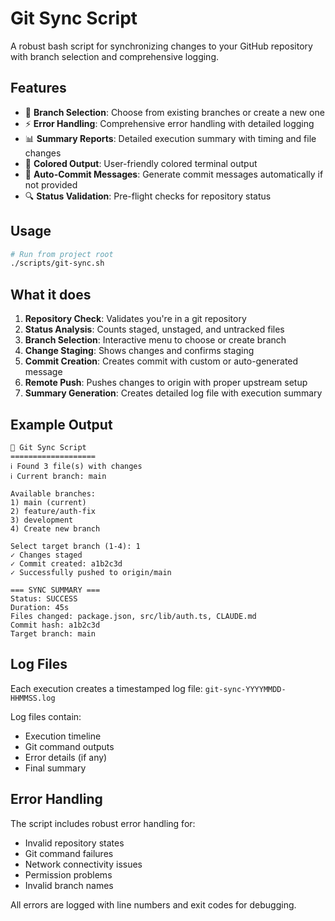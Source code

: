 # Git Sync Script

A robust bash script for synchronizing changes to your GitHub repository with branch selection and comprehensive logging.

## Features

- 🌿 **Branch Selection**: Choose from existing branches or create a new one
- ⚡ **Error Handling**: Comprehensive error handling with detailed logging
- 📊 **Summary Reports**: Detailed execution summary with timing and file changes
- 🎨 **Colored Output**: User-friendly colored terminal output
- 📝 **Auto-Commit Messages**: Generate commit messages automatically if not provided
- 🔍 **Status Validation**: Pre-flight checks for repository status

## Usage

```bash
# Run from project root
./scripts/git-sync.sh
```

## What it does

1. **Repository Check**: Validates you're in a git repository
2. **Status Analysis**: Counts staged, unstaged, and untracked files
3. **Branch Selection**: Interactive menu to choose or create branch
4. **Change Staging**: Shows changes and confirms staging
5. **Commit Creation**: Creates commit with custom or auto-generated message
6. **Remote Push**: Pushes changes to origin with proper upstream setup
7. **Summary Generation**: Creates detailed log file with execution summary

## Example Output

```
🚀 Git Sync Script
===================
ℹ Found 3 file(s) with changes
ℹ Current branch: main

Available branches:
1) main (current)
2) feature/auth-fix
3) development
4) Create new branch

Select target branch (1-4): 1
✓ Changes staged
✓ Commit created: a1b2c3d
✓ Successfully pushed to origin/main

=== SYNC SUMMARY ===
Status: SUCCESS
Duration: 45s
Files changed: package.json, src/lib/auth.ts, CLAUDE.md
Commit hash: a1b2c3d
Target branch: main
```

## Log Files

Each execution creates a timestamped log file: `git-sync-YYYYMMDD-HHMMSS.log`

Log files contain:
- Execution timeline
- Git command outputs
- Error details (if any)
- Final summary

## Error Handling

The script includes robust error handling for:
- Invalid repository states
- Git command failures
- Network connectivity issues
- Permission problems
- Invalid branch names

All errors are logged with line numbers and exit codes for debugging.